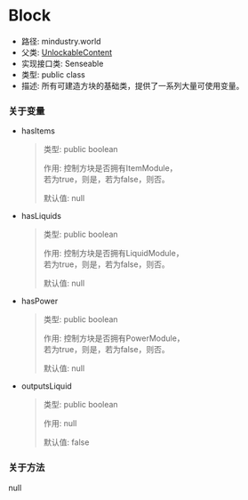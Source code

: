 # Block
- 路径: mindustry.world
- 父类: [UnlockableContent](docs/mindustry/ctype/UnlockableContent.md)
- 实现接口类: Senseable
- 类型: public class
- 描述: 所有可建造方块的基础类，提供了一系列大量可使用变量。


### 关于变量
- hasItems
    > 类型: public boolean
    >
    > 作用: 控制方块是否拥有ItemModule，<br>若为true，则是，若为false，则否。
    >
    > 默认值: null
- hasLiquids
    > 类型: public boolean
    >
    > 作用: 控制方块是否拥有LiquidModule，<br>若为true，则是，若为false，则否。
    >
    > 默认值: null
- hasPower
    > 类型: public boolean
    >
    > 作用: 控制方块是否拥有PowerModule，<br>若为true，则是，若为false，则否。
    >
    > 默认值: null
- outputsLiquid
    > 类型: public boolean
    >
    > 作用: null
    >
    > 默认值: false


### 关于方法
null
